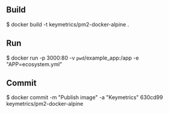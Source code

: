 
## Build

$ docker build -t keymetrics/pm2-docker-alpine .

## Run

$ docker run -p 3000:80 -v `pwd`/example_app:/app -e "APP=ecosystem.yml" <container id>

## Commit

$ docker commit -m "Publish image" -a "Keymetrics" 630cd99 keymetrics/pm2-docker-alpine
